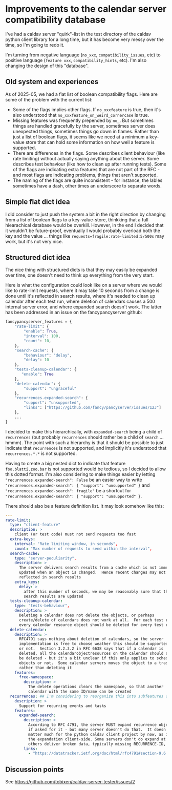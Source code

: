# Improvements to the calendar server compatibility database

I've had a caldav server "quirk"-list in the test directory of the caldav python client library for a long time, but it has become very messy over the time, so I'm going to redo it.

I'm turning from negative language (`no_xxx`, `compatibility_issues`, etc) to positive language (`feature xxx`, `compatibility_hints`, etc).  I'm also changing the design of this "database".

## Old system and experiences

As of 2025-05, we had a flat list of boolean compatibility flags.  Here are some of the problem with the current list:

* Some of the flags implies other flags.  If `no_xxxfeature` is true, then it's also understood that `no_xxxfeature_on_weird_cornercase` is true.
* Missing features was frequently prepended by `no_`.  But sometimes things are handled gracefully by the server, sometimes server does unexpected things, sometimes things go down in flames.  Rather than just a list of boolean flags, it seems like we need at a minimum a key-value store that can hold some information on how well a feature is supported.
* There are differences in the flags.  Some describes client behaviour (like rate limiting) without actually saying anything about the server.  Some describes test behaviour (like how to clean up after running tests).  Some of the flags are indicating extra features that are not part of the RFC - and most flags are indicating problems, things that aren't supported.
* The naming of the flags are quite inconsistent - for instance, the lables sometimes have a dash, other times an underscore to separate words.

## Simple flat dict idea

I did consider to just push the system a bit in the right direction by changing from a list of boolean flags to a key-value-store, thinkking that a full hiearachical database would be overkill.  However, in the end I decided that it wouldn't be future-proof, eventually I would probably overload both the key and the value ... things like `requests=fragile:rate-limited:5/500s` may work, but it's not very nice.

## Structured dict idea

The nice thing with structured dicts is that they may easily be expanded over time, one doesn't need to think up everything from the very start.

Here is what the configuration could look like on a server where we would like to rate-limit requests, where it may take 10 seconds from a change is done until it's reflected in search results, where it's needed to clean up calendar after each test run, where deletion of calendars causes a 500 internal server error, and where expanded search doesn't work.  The latter has been addressed in an issue on the fancypancyserver github:

```python
fancypancyserver_features = {
    "rate-limit": {
        "enable": True,
        "interval": 100,
        "count": 10,
    },
    "search-cache": {
        "behaviour": "delay",
        "delay": 10
    },
    "tests-cleanup-calendar": {
       "enable": True
    },
    "delete-calendar": {
        "support": "ungraceful"
    },
    "recurrences.expanded-search": {
        "support": "unsupported",
        "links": ["https://github.com/fancy/pancyserver/issues/123"]
    },
    ...
}
```

I decided to make this hierarchically, with `expanded-search` being a child of `recurrences` (but probably `recurrences` should rather be a child of `search` ... hmmm).  The point with such a hierarchy is that it should be possible to just indicate that `recurrences` is not supported, and implicitly it's understood that `recurrences.*.*` is not supported.

Having to create a big nested dict to indicate that feature `foo.blatti.zoo.bar` is not supported would be tedious, so I decided to allow this dotted format.  I'm also considering to make things easier by letting `"recurrences.expanded-search": False` be an easier way to write `"recurrences.expanded-search": { "support": "unsupported" }` and `"recurrences.expanded-search": fragile"` be a shortcut for `"recurrences.expanded-search": { "support": "unsupported" }`.

There should also be a feature definition list.  It may look somehow like this:

```yaml
---
rate-limit:
  type: "client-feature"
  description: >
    client (or test code) must not send requests too fast
  extra-keys:
    interval: "Rate limiting window, in seconds",
    count: "Max number of requests to send within the interval",
  search-cache:
    type: "server-peculiarity",
    description: >
      The server delivers search results from a cache which is not immediately
      updated when an object is changed.  Hence recent changes may not be
      reflected in search results
    extra_keys:
      delay: >
        after this number of seconds, we may be reasonably sure that the
        search results are updated
  tests-cleanup-calendar:
    type: "tests-behaviour",
    description: >
      Deleting a calendar does not delete the objects, or perhaps
      create/delete of calendars does not work at all.  For each test run,
      every calendar resource object should be deleted for every test run
  delete-calendar:
    description: >
      RFC4791 says nothing about deletion of calendars, so the server
      implementation is free to choose weather this should be supported
      or not.  Section 3.2.3.2 in RFC 6638 says that if a calendar is
      deleted, all the calendarobjectresources on the calendar should also
      be deleted - but it's a bit unclear if this only applies to scheduling
      objects or not.  Some calendar servers moves the object to a trashcan
      rather than deleting it
    features:
      free-namespace:
        description: >
          The delete operations clears the namespace, so that another
          calendar with the same ID/name can be created
  recurrences: ## I'm considering to reorganize this into subfeatures of search etc
    description: >
      Support for recurring events and tasks
    features:
      expanded-search:
        description: >
          According to RFC 4791, the server MUST expand recurrence objects
          if asked for it - but many server doesn't do that.  It doesn't
          matter much for the python caldav client project by now, as it does
          the expandation client-side. Some servers don't do expand at all,
          others deliver broken data, typically missing RECURRENCE-ID,
        links:
          - "https://datatracker.ietf.org/doc/html/rfc4791#section-9.6.5"
```

## Discussion points

See https://github.com/tobixen/caldav-server-tester/issues/2
